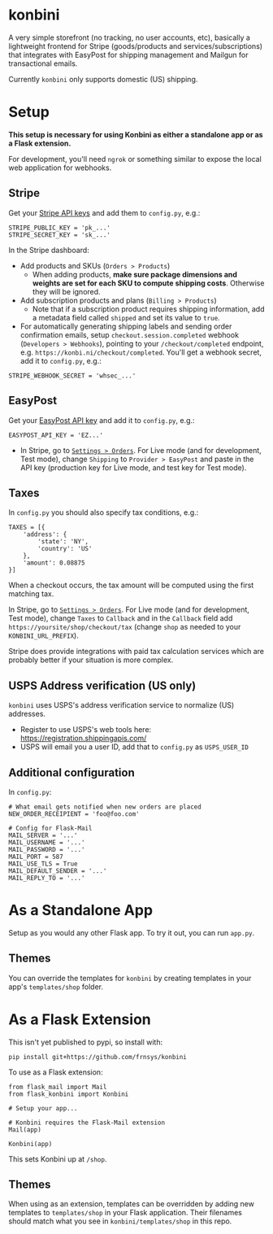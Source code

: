 # konbini

A very simple storefront (no tracking, no user accounts, etc), basically a lightweight frontend for Stripe (goods/products and services/subscriptions) that integrates with EasyPost for shipping management and Mailgun for transactional emails.

Currently `konbini` only supports domestic (US) shipping.

# Setup

__This setup is necessary for using Konbini as either a standalone app or as a Flask extension.__

For development, you'll need `ngrok` or something similar to expose the local web application for webhooks.

## Stripe

Get your [Stripe API keys](https://dashboard.stripe.com/account/apikeys) and add them to `config.py`, e.g.:

```
STRIPE_PUBLIC_KEY = 'pk_...'
STRIPE_SECRET_KEY = 'sk_...'
```

In the Stripe dashboard:
- Add products and SKUs (`Orders > Products`)
    - When adding products, __make sure package dimensions and weights are set for each SKU to compute shipping costs__. Otherwise they will be ignored.
- Add subscription products and plans (`Billing > Products`)
    - Note that if a subscription product requires shipping information, add a metadata field called `shipped` and set its value to `true`.
- For automatically generating shipping labels and sending order confirmation emails, setup `checkout.session.completed` webhook (`Developers > Webhooks`), pointing to your `/checkout/completed` endpoint, e.g. `https://konbi.ni/checkout/completed`. You'll get a webhook secret, add it to `config.py`, e.g.:

```
STRIPE_WEBHOOK_SECRET = 'whsec_...'
```

## EasyPost

Get your [EasyPost API key](https://www.easypost.com/account/api-keys) and add it to `config.py`, e.g.:

```
EASYPOST_API_KEY = 'EZ...'
```

- In Stripe, go to [`Settings > Orders`](https://dashboard.stripe.com/account/relay/settings). For Live mode (and for development, Test mode), change `Shipping` to `Provider > EasyPost` and paste in the API key (production key for Live mode, and test key for Test mode).

## Taxes

In `config.py` you should also specify tax conditions, e.g.:

```
TAXES = [{
    'address': {
        'state': 'NY',
        'country': 'US'
    },
    'amount': 0.08875
}]
```

When a checkout occurs, the tax amount will be computed using the first matching tax.

In Stripe, go to [`Settings > Orders`](https://dashboard.stripe.com/account/relay/settings). For Live mode (and for development, Test mode), change `Taxes` to `Callback` and in the `Callback` field add `https://yoursite/shop/checkout/tax` (change `shop` as needed to your `KONBINI_URL_PREFIX`).

Stripe does provide integrations with paid tax calculation services which are probably better if your situation is more complex.

## USPS Address verification (US only)

`konbini` uses USPS's address verification service to normalize (US) addresses.

- Register to use USPS's web tools here: <https://registration.shippingapis.com/>
- USPS will email you a user ID, add that to `config.py` as `USPS_USER_ID`

## Additional configuration

In `config.py`:

```
# What email gets notified when new orders are placed
NEW_ORDER_RECEIPIENT = 'foo@foo.com'

# Config for Flask-Mail
MAIL_SERVER = '...'
MAIL_USERNAME = '...'
MAIL_PASSWORD = '...'
MAIL_PORT = 587
MAIL_USE_TLS = True
MAIL_DEFAULT_SENDER = '...'
MAIL_REPLY_TO = '...'
```

# As a Standalone App

Setup as you would any other Flask app. To try it out, you can run `app.py`.

## Themes

You can override the templates for `konbini` by creating templates in your app's `templates/shop` folder.

# As a Flask Extension

This isn't yet published to pypi, so install with:

    pip install git+https://github.com/frnsys/konbini

To use as a Flask extension:

```
from flask_mail import Mail
from flask_konbini import Konbini

# Setup your app...

# Konbini requires the Flask-Mail extension
Mail(app)

Konbini(app)
```

This sets Konbini up at `/shop`.

## Themes

When using as an extension, templates can be overridden by adding new templates to `templates/shop` in your Flask application. Their filenames should match what you see in `konbini/templates/shop` in this repo.